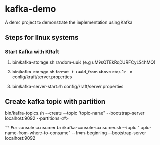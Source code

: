 # kafka-demo
A demo project to demonstrate the implementation using Kafka

## Steps for linux systems

### Start Kafka with KRaft

1. bin/kafka-storage.sh random-uuid (e.g uM9sQTEkRqCURFCyL54hMQ)

2. bin/kafka-storage.sh format -t <uuid_from above step 1> -c config/kraft/server.properties

3. bin/kafka-server-start.sh config/kraft/server.properties

## Create kafka topic with partition
bin/kafka-topics.sh --create --topic "topic-name" --bootstrap-server localhost:9092 --partitions <#>

** For console consumer
bin/kafka-console-consumer.sh --topic "topic-name-from-where-to-consume" --from-beginning --bootstrap-server localhost:9092

